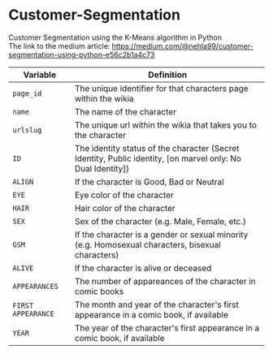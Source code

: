# Customer-Segmentation
Customer Segmentation using the K-Means algorithm in Python
<br> The link to the medium article: https://medium.com/@nehla99/customer-segmentation-using-python-e56c2b1a4c73 </br>

Variable | Definition
---|---------
`page_id` | The unique identifier for that characters page within the wikia
`name` | The name of the character
`urlslug` | The unique url within the wikia that takes you to the character
`ID` | The identity status of the character (Secret Identity, Public identity, [on marvel only: No Dual Identity])
`ALIGN` | If the character is Good, Bad or Neutral
`EYE` | Eye color of the character
`HAIR` | Hair color of the character
`SEX` | Sex of the character (e.g. Male, Female, etc.)
`GSM` | If the character is a gender or sexual minority (e.g. Homosexual characters, bisexual characters)
`ALIVE` | If the character is alive or deceased
`APPEARANCES` | The number of appareances of the character in comic books 
`FIRST APPEARANCE` | The month and year of the character's first appearance in a comic book, if available
`YEAR` | The year of the character's first appearance in a comic book, if available

